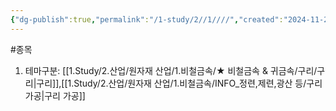 ```yaml
---
{"dg-publish":true,"permalink":"/1-study/2//1////","created":"2024-11-20T21:02:28.781+09:00","updated":"2025-06-26T12:50:47.231+09:00"}
---
```


#종목

1. 테마구분: [[1.Study/2.산업/원자재 산업/1.비철금속/★ 비철금속 & 귀금속/구리/구리\|구리]],[[1.Study/2.산업/원자재 산업/1.비철금속/INFO_정련,제련,광산 등/구리 가공\|구리 가공]]
